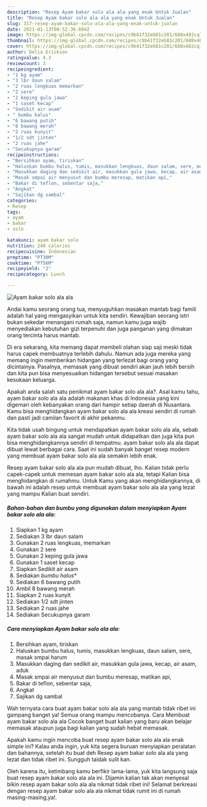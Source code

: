 ```yaml
---
description: "Resep Ayam bakar solo ala ala yang enak Untuk Jualan"
title: "Resep Ayam bakar solo ala ala yang enak Untuk Jualan"
slug: 317-resep-ayam-bakar-solo-ala-ala-yang-enak-untuk-jualan
date: 2021-01-13T00:52:36.604Z
image: https://img-global.cpcdn.com/recipes/c9b41f32eb81c201/680x482cq70/ayam-bakar-solo-ala-ala-foto-resep-utama.jpg
thumbnail: https://img-global.cpcdn.com/recipes/c9b41f32eb81c201/680x482cq70/ayam-bakar-solo-ala-ala-foto-resep-utama.jpg
cover: https://img-global.cpcdn.com/recipes/c9b41f32eb81c201/680x482cq70/ayam-bakar-solo-ala-ala-foto-resep-utama.jpg
author: Delia Erickson
ratingvalue: 4.3
reviewcount: 3
recipeingredient:
- "1 kg ayam"
- "3 lbr daun salam"
- "2 ruas lengkuas memarkan"
- "2 sere"
- "2 keping gula jawa"
- "1 saset kecap"
- "Sedikit air asam"
- " bumbu halus"
- "6 bawang putih"
- "8 bawang merah"
- "2 ruas kunyit"
- "1/2 sdt jinten"
- "2 ruas jahe"
- "Secukupnya garam"
recipeinstructions:
- "Bersihkan ayam, tiriskan"
- "Haluskan bumbu halus, tumis, masukkan lengkuas, daun salam, sere, masak smpai harum"
- "Masukkan daging dan sedikit air, masukkan gula jawa, kecap, air asam, aduk"
- "Masak smpai air menyusut dan bumbu meresap, matikan api,"
- "Bakar di teflon, sebentar saja,"
- "Angkat"
- "Sajikan dg sambal"
categories:
- Resep
tags:
- ayam
- bakar
- solo

katakunci: ayam bakar solo 
nutrition: 249 calories
recipecuisine: Indonesian
preptime: "PT30M"
cooktime: "PT56M"
recipeyield: "2"
recipecategory: Lunch

---
```



![Ayam bakar solo ala ala](https://img-global.cpcdn.com/recipes/c9b41f32eb81c201/680x482cq70/ayam-bakar-solo-ala-ala-foto-resep-utama.jpg)

Andai kamu seorang orang tua, menyuguhkan masakan mantab bagi famili adalah hal yang mengasyikan untuk kita sendiri. Kewajiban seorang istri bukan sekedar menangani rumah saja, namun kamu juga wajib menyediakan kebutuhan gizi terpenuhi dan juga panganan yang dimakan orang tercinta harus mantab.

Di era  sekarang, kita memang dapat membeli olahan siap saji meski tidak harus capek membuatnya terlebih dahulu. Namun ada juga mereka yang memang ingin memberikan hidangan yang terlezat bagi orang yang dicintainya. Pasalnya, memasak yang dibuat sendiri akan jauh lebih bersih dan kita pun bisa menyesuaikan hidangan tersebut sesuai masakan kesukaan keluarga. 



Apakah anda salah satu penikmat ayam bakar solo ala ala?. Asal kamu tahu, ayam bakar solo ala ala adalah makanan khas di Indonesia yang kini digemari oleh kebanyakan orang dari hampir setiap daerah di Nusantara. Kamu bisa menghidangkan ayam bakar solo ala ala kreasi sendiri di rumah dan pasti jadi camilan favorit di akhir pekanmu.

Kita tidak usah bingung untuk mendapatkan ayam bakar solo ala ala, sebab ayam bakar solo ala ala sangat mudah untuk didapatkan dan juga kita pun bisa menghidangkannya sendiri di tempatmu. ayam bakar solo ala ala dapat dibuat lewat berbagai cara. Saat ini sudah banyak banget resep modern yang membuat ayam bakar solo ala ala semakin lebih enak.

Resep ayam bakar solo ala ala pun mudah dibuat, lho. Kalian tidak perlu capek-capek untuk memesan ayam bakar solo ala ala, tetapi Kalian bisa menghidangkan di rumahmu. Untuk Kamu yang akan menghidangkannya, di bawah ini adalah resep untuk membuat ayam bakar solo ala ala yang lezat yang mampu Kalian buat sendiri.

<!--inarticleads1-->

##### Bahan-bahan dan bumbu yang digunakan dalam menyiapkan Ayam bakar solo ala ala:

1. Siapkan 1 kg ayam
1. Sediakan 3 lbr daun salam
1. Gunakan 2 ruas lengkuas, memarkan
1. Gunakan 2 sere
1. Gunakan 2 keping gula jawa
1. Gunakan 1 saset kecap
1. Siapkan Sedikit air asam
1. Sediakan  *bumbu halus**
1. Sediakan 6 bawang putih
1. Ambil 8 bawang merah
1. Siapkan 2 ruas kunyit
1. Sediakan 1/2 sdt jinten
1. Sediakan 2 ruas jahe
1. Sediakan Secukupnya garam




<!--inarticleads2-->

##### Cara menyiapkan Ayam bakar solo ala ala:

1. Bersihkan ayam, tiriskan
1. Haluskan bumbu halus, tumis, masukkan lengkuas, daun salam, sere, masak smpai harum
1. Masukkan daging dan sedikit air, masukkan gula jawa, kecap, air asam, aduk
1. Masak smpai air menyusut dan bumbu meresap, matikan api,
1. Bakar di teflon, sebentar saja,
1. Angkat
1. Sajikan dg sambal




Wah ternyata cara buat ayam bakar solo ala ala yang mantab tidak ribet ini gampang banget ya! Semua orang mampu mencobanya. Cara Membuat ayam bakar solo ala ala Cocok banget buat kalian yang baru akan belajar memasak ataupun juga bagi kalian yang sudah hebat memasak.

Apakah kamu ingin mencoba buat resep ayam bakar solo ala ala enak simple ini? Kalau anda ingin, yuk kita segera buruan menyiapkan peralatan dan bahannya, setelah itu buat deh Resep ayam bakar solo ala ala yang lezat dan tidak ribet ini. Sungguh taidak sulit kan. 

Oleh karena itu, ketimbang kamu berfikir lama-lama, yuk kita langsung saja buat resep ayam bakar solo ala ala ini. Dijamin kalian tak akan menyesal bikin resep ayam bakar solo ala ala nikmat tidak ribet ini! Selamat berkreasi dengan resep ayam bakar solo ala ala nikmat tidak rumit ini di rumah masing-masing,ya!.

